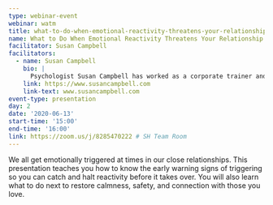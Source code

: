 ```yaml
---
type: webinar-event
webinar: watm
title: what-to-do-when-emotional-reactivity-threatens-your-relationship-happiness
name: What to Do When Emotional Reactivity Threatens Your Relationship Happiness
facilitator: Susan Campbell
facilitators:
  - name: Susan Campbell
    bio: |
      Psychologist Susan Campbell has worked as a corporate trainer and relationship coach for 55 years. A former professor at the University of Massachusetts, she is author of eleven books on the topic of relationships and human communication. Her most recent work centers on how to use honest, presence-centered communication as a vehicle for personal healing and expanded self-awareness. This body of work is described in her best-selling, Getting Real and her more recent books, Truth in Dating, Saying What’s Real, and Five-Minute Relationship Repair. Her work has been featured in many popular magazines including New Woman, Psychology Today, Self, Harvard Business Review, Seventeen, Men’s Health, New Age, Fast Company, and Yoga Journal. She has been featured on such national TV shows as CNN's News Night, Good Morning America, and The Dr. Dean Edell Show. Susan trains coaches and therapists throughout the United States and Europe to integrate the tools in Five-Minute Relationship Repair into their professional practices. For more information, visit her website:
    link: https://www.susancampbell.com
    link-text: www.susancampbell.com
event-type: presentation
day: 2
date: '2020-06-13'
start-time: '15:00'
end-time: '16:00'
link: https://zoom.us/j/8285470222 # SH Team Room
---
```


We all get emotionally triggered at times in our close relationships. This presentation teaches you how to know the early warning signs of triggering so you can catch and halt reactivity before it takes over. You will also learn what to do next to restore calmness, safety, and connection with those you love.
